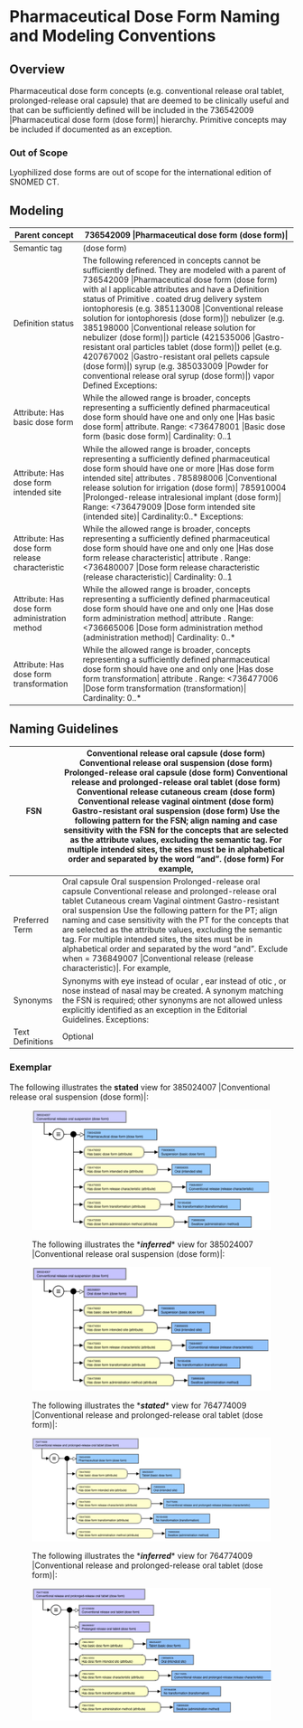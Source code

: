# Pharmaceutical Dose Form Naming and Modeling Conventions

## Overview

Pharmaceutical dose form concepts (e.g. conventional release oral tablet, prolonged-release oral capsule) that are deemed to be clinically useful and that can be sufficiently defined will be included in the 736542009 |Pharmaceutical dose form (dose form)| hierarchy. Primitive concepts may be included if documented as an exception. 

### Out of Scope

Lyophilized dose forms are out of scope for the international edition of SNOMED CT.

## Modeling

| Parent concept | 736542009 \|Pharmaceutical dose form (dose form)\| |
|---|---|
| Semantic tag | (dose form) |
| Definition status | The following referenced in concepts cannot be sufficiently defined. They are modeled with a parent of 736542009 \|Pharmaceutical dose form (dose form) with al l applicable attributes and have a Definition status of Primitive . coated drug delivery system iontophoresis (e.g. 385113008 \|Conventional release solution for iontophoresis (dose form)\|) nebulizer (e.g. 385198000 \|Conventional release solution for nebulizer (dose form)\|) particle (421535006 \|Gastro-resistant oral particles tablet (dose form)\|) pellet (e.g. 420767002 \|Gastro-resistant oral pellets capsule (dose form)\|) syrup (e.g. 385033009 \|Powder for conventional release oral syrup (dose form)\|) vapor Defined Exceptions: |
| Attribute: Has basic dose form | While the allowed range is broader, concepts representing a sufficiently defined pharmaceutical dose form should have one and only one \|Has basic dose form\| attribute. Range: <736478001 \|Basic dose form (basic dose form)\| Cardinality: 0..1 |
| Attribute: Has dose form intended site | While the allowed range is broader, concepts representing a sufficiently defined pharmaceutical dose form should have one or more \|Has dose form intended site\| attributes . 785898006 \|Conventional release solution for irrigation (dose form)\| 785910004 \|Prolonged-release intralesional implant (dose form)\| Range: <736479009 \|Dose form intended site (intended site)\| Cardinality:0..* Exceptions: |
| Attribute: Has dose form release characteristic | While the allowed range is broader, concepts representing a sufficiently defined pharmaceutical dose form should have one and only one \|Has dose form release characteristic\| attribute . Range: <736480007 \|Dose form release characteristic (release characteristic)\| Cardinality: 0..1 |
| Attribute: Has dose form administration method | While the allowed range is broader, concepts representing a sufficiently defined pharmaceutical dose form should have one and only one \|Has dose form administration method\| attribute . Range: <736665006 \|Dose form administration method (administration method)\| Cardinality: 0..* |
| Attribute: Has dose form transformation | While the allowed range is broader, concepts representing a sufficiently defined pharmaceutical dose form should have one and only one \|Has dose form transformation\| attribute . Range: <736477006 \|Dose form transformation (transformation)\| Cardinality: 0..* |

## Naming Guidelines

| FSN | Conventional release oral capsule (dose form) Conventional release oral suspension (dose form) Prolonged-release oral capsule (dose form) Conventional release and prolonged-release oral tablet (dose form) Conventional release cutaneous cream (dose form) Conventional release vaginal ointment (dose form) Gastro-resistant oral suspension (dose form) Use the following pattern for the FSN; align naming and case sensitivity with the FSN for the concepts that are selected as the attribute values, excluding the semantic tag. For multiple intended sites, the sites must be in alphabetical order and separated by the word “and”. <Dose form release characteristic FSN><Dose form intended site FSN> <Basic dose form>(dose form) For example, |
|---|---|
| Preferred Term | Oral capsule Oral suspension Prolonged-release oral capsule Conventional release and prolonged-release oral tablet Cutaneous cream Vaginal ointment Gastro-resistant oral suspension Use the following pattern for the PT; align naming and case sensitivity with the PT for the concepts that are selected as the attribute values, excluding the semantic tag. For multiple intended sites, the sites must be in alphabetical order and separated by the word “and”. Exclude <Dose form release characteristic> when = 736849007 \|Conventional release (release characteristic)\|. <Dose form release characteristic FSN><Dose form intended site FSN> <Basic dose form> For example, |
| Synonyms | Synonyms with eye instead of ocular , ear instead of otic , or nose instead of nasal may be created. A synonym matching the FSN is required; other synonyms are not allowed unless explicitly identified as an exception in the Editorial Guidelines. Exceptions: |
| Text Definitions | Optional |

### Exemplar

The following illustrates the ****stated**** view for 385024007 |Conventional release oral suspension (dose form)|:

<figure><img src="images/174691251.png" alt="" title=""><figcaption><p>The following illustrates the *<em><strong>inferred</strong></em>* view for 385024007 |Conventional release oral suspension (dose form)|:</p></figcaption></figure>

<figure><img src="images/174691247.png" alt="" title=""><figcaption><p>The following illustrates the *<em><strong>stated</strong></em>* view for 764774009 |Conventional release and prolonged-release oral tablet (dose form)|:</p></figcaption></figure>

<figure><img src="images/174691253.png" alt="" title=""><figcaption><p>The following illustrates the *<em><strong>inferred</strong></em>* view for 764774009 |Conventional release and prolonged-release oral tablet (dose form)|:</p></figcaption></figure>

  

<figure><img src="images/174691246.png" alt="" title=""></figure>

  

